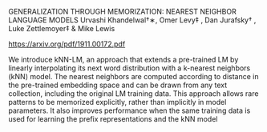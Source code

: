 
GENERALIZATION THROUGH MEMORIZATION: NEAREST NEIGHBOR LANGUAGE MODELS
Urvashi Khandelwal†∗, Omer Levy‡ , Dan Jurafsky† , Luke Zettlemoyer‡ & Mike Lewis

https://arxiv.org/pdf/1911.00172.pdf

We introduce kNN-LM, an approach that extends a pre-trained LM by 
linearly interpolating its next word distribution with a k-nearest neighbors (kNN) model. 
The nearest neighbors are computed according to distance in the pre-trained embedding space 
and can be drawn from any text collection, including the original LM training data. 
This approach allows rare patterns to be memorized explicitly, rather than implicitly in 
model parameters. It also improves performance when the same training data is used 
for learning the prefix representations and the kNN model
